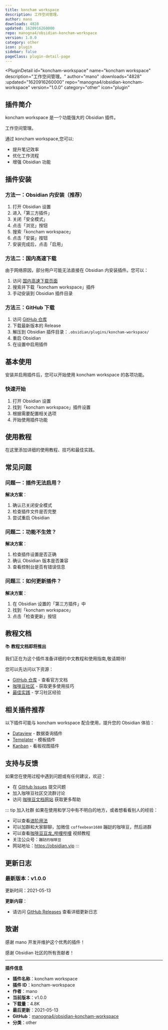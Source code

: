 ```yaml
---
title: koncham workspace
description: 工作空间管理。
author: mano
downloads: 4828
updated: 1620916260000
repo: manogna4/obsidian-koncham-workspace
version: 1.0.0
category: other
icon: plugin
sidebar: false
pageClass: plugin-detail-page
---
```


<PluginDetail
  id="koncham-workspace"
  name="koncham workspace"
  description="工作空间管理。"
  author="mano"
  :downloads="4828"
  :updated="1620916260000"
  repo="manogna4/obsidian-koncham-workspace"
  version="1.0.0"
  category="other"
  icon="plugin"
>

<!-- AUTO_GENERATED_START -->
## 插件简介

koncham workspace 是一个功能强大的 Obsidian 插件。

工作空间管理。

通过 koncham workspace,您可以:

- 提升笔记效率
- 优化工作流程
- 增强 Obsidian 功能

<!-- AUTO_GENERATED_END -->

<!-- AUTO_GENERATED_START -->
## 插件安装

### 方法一：Obsidian 内安装（推荐）

1. 打开 Obsidian 设置
2. 进入「第三方插件」
3. 关闭「安全模式」
4. 点击「浏览」按钮
5. 搜索「koncham workspace」
6. 点击「安装」按钮
7. 安装完成后，点击「启用」

### 方法二：国内高速下载

由于网络原因，部分用户可能无法直接在 Obsidian 内安装插件。您可以：

1. 访问 [国内高速下载页面](/zh/documentation/obsidian-plugins-download.html)
2. 搜索并下载「koncham workspace」插件
3. 手动安装到 Obsidian 插件目录

### 方法三：GitHub 下载

1. 访问 [GitHub 仓库](https://github.com/manogna4/obsidian-koncham-workspace)
2. 下载最新版本的 Release
3. 解压到 Obsidian 插件目录：`.obsidian/plugins/koncham-workspace/`
4. 重启 Obsidian
5. 在设置中启用插件

## 基本使用

安装并启用插件后，您可以开始使用 koncham workspace 的各项功能。

### 快速开始

1. 打开 Obsidian 设置
2. 找到「koncham workspace」插件设置
3. 根据需要配置相关选项
4. 开始使用插件功能

<!-- AUTO_GENERATED_END -->

<!-- CUSTOM_CONTENT_START:tutorial -->
## 使用教程

在这里添加详细的使用教程、技巧和最佳实践。

<!-- CUSTOM_CONTENT_END:tutorial -->

<!-- SHARED_CONTENT_START -->
## 常见问题

### 问题一：插件无法启用？

**解决方案**：
1. 确认已关闭安全模式
2. 检查插件文件是否完整
3. 尝试重启 Obsidian

### 问题二：功能不生效？

**解决方案**：
1. 检查插件设置是否正确
2. 确认 Obsidian 版本是否兼容
3. 查看控制台是否有错误信息

### 问题三：如何更新插件？

**解决方案**：
1. 在 Obsidian 设置的「第三方插件」中
2. 找到「koncham workspace」
3. 点击「检查更新」按钮

## 教程文档

📚 **教程文档即将推出**

我们正在为这个插件准备详细的中文教程和使用指南,敬请期待!

您可以先访问以下资源：
- [GitHub 仓库](https://github.com/manogna4/obsidian-koncham-workspace) - 查看官方文档
- [咖啡豆社区](/zh/bases/) - 获取更多使用技巧
- [最佳实践](/zh/best-practices/) - 学习社区经验

## 相关插件推荐

以下插件可能与 koncham workspace 配合使用，提升您的 Obsidian 体验：

- [Dataview](/zh/plugins/dataview.html) - 数据查询插件
- [Templater](/zh/plugins/templater-obsidian.html) - 模板插件
- [Kanban](/zh/plugins/obsidian-kanban.html) - 看板视图插件

## 支持与反馈

如果您在使用过程中遇到问题或有任何建议，欢迎：

- 在 [GitHub Issues](https://github.com/manogna4/obsidian-koncham-workspace/issues) 提交问题
- 加入咖啡豆社区交流群讨论
- 访问 [咖啡豆文档网站](https://obsidian.vip) 获取更多帮助

::: tip 加入社群
如果在使用和学习中有不明白的地方，或者想看看别人的经验：
- 可以查看[进阶用法](/zh/advanced)
- 可以加群和大家聊聊，加微信 `coffeebean1688` 蹦跶的咖啡豆，然后进群
- 可以查看[咖啡豆豆龙_哔哩哔哩](https://space.bilibili.com/618777356) 视频教程
- 关注公众号：`蹦跶的咖啡豆`
- 网站地址：https://obsidian.vip
:::
<!-- SHARED_CONTENT_END -->

<!-- AUTO_GENERATED_START -->
## 更新日志

### 最新版本：v1.0.0

更新时间：2021-05-13

**更新内容**：
- 请访问 [GitHub Releases](https://github.com/manogna4/obsidian-koncham-workspace/releases) 查看详细更新日志

## 致谢

感谢 mano 开发并维护这个优秀的插件！

感谢 Obsidian 社区的所有贡献者！

---

**插件信息**
- **插件名称**：koncham workspace
- **插件 ID**：koncham-workspace
- **作者**：mano
- **当前版本**：v1.0.0
- **下载量**：4.8K
- **最后更新**：2021-05-13
- **GitHub**：[manogna4/obsidian-koncham-workspace](https://github.com/manogna4/obsidian-koncham-workspace)
- **分类**：other
<!-- AUTO_GENERATED_END -->

</PluginDetail>

